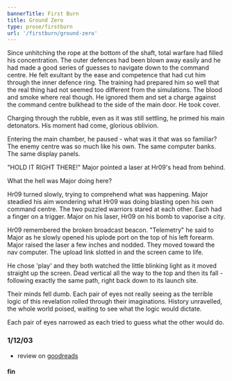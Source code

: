 ```yaml
--- 
bannerTitle: First Burn 
title: Ground Zero 
type: prose/firstburn
url: '/firstburn/ground-zero'
---
```


Since unhitching the rope at the bottom of the shaft, total warfare had filled
his concentration. The outer defences had been blown away easily and he had
made a good series of guesses to navigate down to the command centre. He felt
exultant by the ease and competence that had cut him through the inner
defence ring. The training had prepared him so well that the real thing had
not seemed too different from the simulations. The blood and smoke where real
though. He ignored them and set a charge against the command centre bulkhead
to the side of the main door. He took cover.

Charging through the rubble, even as it was still settling, he primed his main
detonators. His moment had come, glorious oblivion.

Entering the main chamber, he paused - what was it that was so familiar? The
enemy centre was so much like his own. The same computer banks. The same
display panels. 

"HOLD IT RIGHT THERE!" Major pointed a laser at Hr09's head from behind.

What the hell was Major doing here?  

Hr09 turned slowly, trying to comprehend what was happening. Major steadied
his aim wondering what Hr09 was doing blasting open his own command centre.
The two puzzled warriors stared at each other. Each had a finger on a trigger.
Major on his laser, Hr09 on his bomb to vaporise a city.

Hr09 remembered the broken broadcast beacon. "Telemetry" he said to
Major as he slowly opened his uplode port on the top of his left forearm.
Major raised the laser a few inches and nodded. They moved toward the nav
computer. The upload link slotted in and the screen came to life.

He chose 'play' and they both watched the little blinking light as it
moved straight up the screen. Dead vertical all the way to the top and then
its fall - following exactly the same path, right back down to its
launch site. 

Their minds fell dumb. Each pair of eyes not really seeing
as the terrible logic of this revelation rolled through their imaginations.
History unravelled, the whole world poised, waiting to see what the logic would
dictate. 

Each pair of eyes narrowed as each tried to guess what the other
would do.

### 1/12/03

- review on [goodreads](https://www.goodreads.com/book/show/62709090-first-burn)

#### fin

